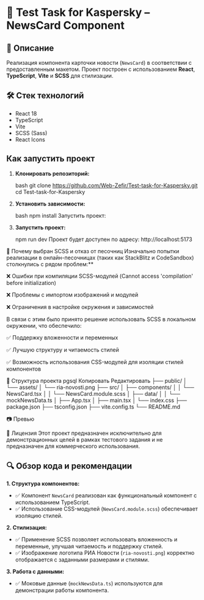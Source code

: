 # 📰 Test Task for Kaspersky – NewsCard Component

## 📌 Описание

Реализация компонента карточки новости (`NewsCard`) в соответствии с предоставленным макетом. Проект построен с использованием **React**, **TypeScript**, **Vite** и **SCSS** для стилизации.

## 🛠️ Стек технологий

- React 18
- TypeScript
- Vite
- SCSS (Sass)
- React Icons

## Как запустить проект

1. **Клонировать репозиторий:**

   bash
   git clone https://github.com/Web-Zefir/Test-task-for-Kaspersky.git
   cd Test-task-for-Kaspersky

2. **Установить зависимости:**

    bash
    npm install
    Запустить проект:

3. **Запустить проект:**

    npm run dev
    Проект будет доступен по адресу: http://localhost:5173

🎨 Почему выбран SCSS и отказ от песочниц
Изначально попытки реализации в онлайн-песочницах (таких как StackBlitz и CodeSandbox) столкнулись с рядом проблем:**

❌ Ошибки при компиляции SCSS-модулей (Cannot access 'compilation' before initialization)

❌ Проблемы с импортом изображений и модулей

❌ Ограничения в настройке окружения и зависимостей

В связи с этим было принято решение использовать SCSS в локальном окружении, что обеспечило:

✅ Поддержку вложенности и переменных

✅ Лучшую структуру и читаемость стилей

✅ Возможность использования CSS-модулей для изоляции стилей компонентов

📁 Структура проекта
pgsql
Копировать
Редактировать
├── public/
│   └── assets/
│       └── ria-novosti.png
├── src/
│   ├── components/
│   │   └── NewsCard.tsx
│   │   └── NewsCard.module.scss
│   ├── data/
│   │   └── mockNewsData.ts
│   ├── App.tsx
│   ├── main.tsx
│   └── index.css
├── package.json
├── tsconfig.json
├── vite.config.ts
└── README.md

📷 Превью

📄 Лицензия
Этот проект предназначен исключительно для демонстрационных целей в рамках тестового задания и не предназначен для коммерческого использования.


## 🔍 Обзор кода и рекомендации

**1. Структура компонентов:**
- ✅ Компонент `NewsCard` реализован как функциональный компонент с использованием TypeScript.
- ✅ Использование CSS-модулей (`NewsCard.module.scss`) обеспечивает изоляцию стилей.

**2. Стилизация:**
- ✅ Применение SCSS позволяет использовать вложенность и переменные, улучшая читаемость и поддержку стилей.
- ✅ Изображение логотипа РИА Новости (`ria-novosti.png`) корректно отображается с заданными размерами и стилями.

**3. Работа с данными:**
- ✅ Моковые данные (`mockNewsData.ts`) используются для демонстрации работы компонента.